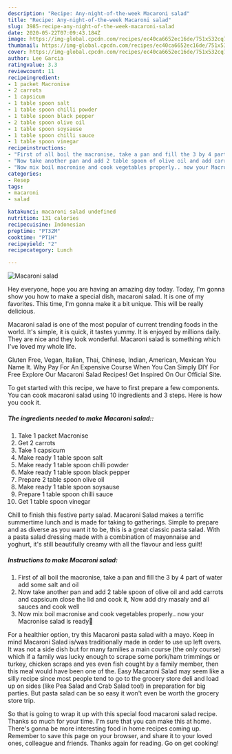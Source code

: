 ```yaml
---
description: "Recipe: Any-night-of-the-week Macaroni salad"
title: "Recipe: Any-night-of-the-week Macaroni salad"
slug: 3985-recipe-any-night-of-the-week-macaroni-salad
date: 2020-05-22T07:09:43.184Z
image: https://img-global.cpcdn.com/recipes/ec40ca6652ec16de/751x532cq70/macaroni-salad-recipe-main-photo.jpg
thumbnail: https://img-global.cpcdn.com/recipes/ec40ca6652ec16de/751x532cq70/macaroni-salad-recipe-main-photo.jpg
cover: https://img-global.cpcdn.com/recipes/ec40ca6652ec16de/751x532cq70/macaroni-salad-recipe-main-photo.jpg
author: Lee Garcia
ratingvalue: 3.3
reviewcount: 11
recipeingredient:
- 1 packet Macronise
- 2 carrots
- 1 capsicum
- 1 table spoon salt
- 1 table spoon chilli powder
- 1 table spoon black pepper
- 2 table spoon olive oil
- 1 table spoon soysause
- 1 table spoon chilli sauce
- 1 table spoon vinegar
recipeinstructions:
- "First of all boil the macronise, take a pan and fill the 3 by 4 part of water add some salt and oil"
- "Now take another pan and add 2 table spoon of olive oil and add carrots and capsicum close the lid and cook it, Now add dry masaly and all sauces and cook well"
- "Now mix boil macronise and cook vegetables properly.. now your Macronise salad is ready🥗"
categories:
- Resep
tags:
- macaroni
- salad

katakunci: macaroni salad undefined
nutrition: 131 calories
recipecuisine: Indonesian
preptime: "PT32M"
cooktime: "PT1H"
recipeyield: "2"
recipecategory: Lunch

---
```



![Macaroni salad](https://img-global.cpcdn.com/recipes/ec40ca6652ec16de/751x532cq70/macaroni-salad-recipe-main-photo.jpg)

Hey everyone, hope you are having an amazing day today. Today, I'm gonna show you how to make a special dish, macaroni salad. It is one of my favorites. This time, I'm gonna make it a bit unique. This will be really delicious.

Macaroni salad is one of the most popular of current trending foods in the world. It's simple, it is quick, it tastes yummy. It is enjoyed by millions daily. They are nice and they look wonderful. Macaroni salad is something which I've loved my whole life.

Gluten Free, Vegan, Italian, Thai, Chinese, Indian, American, Mexican You Name It. Why Pay For An Expensive Course When You Can Simply DIY For Free Explore Our Macaroni Salad Recipes! Get Inspired On Our Official Site.


To get started with this recipe, we have to first prepare a few components. You can cook macaroni salad using 10 ingredients and 3 steps. Here is how you cook it.

##### The ingredients needed to make Macaroni salad::

1. Take 1 packet Macronise
1. Get 2 carrots
1. Take 1 capsicum
1. Make ready 1 table spoon salt
1. Make ready 1 table spoon chilli powder
1. Make ready 1 table spoon black pepper
1. Prepare 2 table spoon olive oil
1. Make ready 1 table spoon soysause
1. Prepare 1 table spoon chilli sauce
1. Get 1 table spoon vinegar


Chill to finish this festive party salad. Macaroni Salad makes a terrific summertime lunch and is made for taking to gatherings. Simple to prepare and as diverse as you want it to be, this is a great classic pasta salad. With a pasta salad dressing made with a combination of mayonnaise and yoghurt, it&#39;s still beautifully creamy with all the flavour and less guilt! 

##### Instructions to make Macaroni salad:

1. First of all boil the macronise, take a pan and fill the 3 by 4 part of water add some salt and oil
1. Now take another pan and add 2 table spoon of olive oil and add carrots and capsicum close the lid and cook it, Now add dry masaly and all sauces and cook well
1. Now mix boil macronise and cook vegetables properly.. now your Macronise salad is ready🥗


For a healthier option, try this Macaroni pasta salad with a mayo. Keep in mind Macaroni Salad is/was traditionally made in order to use up left overs. It was not a side dish but for many families a main course (the only course) which if a family was lucky enough to scrape some pork/ham trimmings or turkey, chicken scraps and yes even fish cought by a family member, then this meal would have been one of the. Easy Macaroni Salad may seem like a silly recipe since most people tend to go to the grocery store deli and load up on sides (like Pea Salad and Crab Salad too!) in preparation for big parties. But pasta salad can be so easy it won&#39;t even be worth the grocery store trip. 

So that is going to wrap it up with this special food macaroni salad recipe. Thanks so much for your time. I'm sure that you can make this at home. There's gonna be more interesting food in home recipes coming up. Remember to save this page on your browser, and share it to your loved ones, colleague and friends. Thanks again for reading. Go on get cooking!
